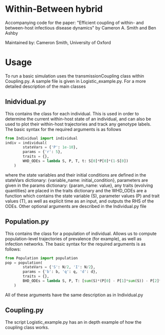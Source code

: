 # Within-Between hybrid

Accompanying code for the paper: "Efficient coupling of within- and between-host
infectious disease dynamics" by Cameron A. Smith and Ben Ashby

Maintained by: Cameron Smith, University of Oxford

# Usage

To run a basic simulation uses the transmissionCoupling class within
Coupling.py. A sample file is given in Logistic_example.py. For a more detailed
description of the main classes

## Inidvidual.py

This contains the class for each individual. This is used in order to determine
the current within-host state of an individual, and can also be used to plot
their within-host trajectories and track any genotype labels. The basic syntax
for the required arguments is as follows

```python
from Individual import individual
indiv = individual(
        stateVars = {'P': 1e-10},
        params = {'r': 5},
        traits = {},
        WHD_ODEs = lambda S, P, T, t: S[0]*P[0]*(1-S[0])
    )
```

where the state variables and their initial conditions are defined in the
stateVars dictionary: {variable_name: initial_condition}, parameters are given in
the params dictionary: {param_name: value}, any traits (evolving quantities) are
placed in the traits dictionary and the WHD_ODEs are a function which contains
the state variable (S), parameter values (P) and trait values (T), as well as
explicit time as an input, and outputs the RHS of the ODEs. Other optional
arguments are described in the Individual.py file

## Population.py

This contains the class for a population of individual. Allows us to compute
population-level trajectories of prevalence (for example), as well as infection
networks. The basic syntax for the required arguments is as follows:

```python
from Population import population
pop = population(
        stateVars = {'S': N/2, 'I': N/2},
        params = {'b': b, 'q': q, 'd': d},
        traits = {},
        BHD_ODEs = lambda S, P, T: [sum(S)*(P[0] - P[1]*sum(S)) - P[2]*S[0], -P[2]*S[1]]
    )
```

All of these arguments have the same description as in Individual.py

## Coupling.py

The script Logistic_example.py has an in depth example of how the coupling class works.